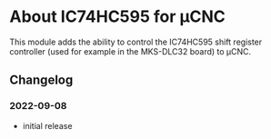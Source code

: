 # About IC74HC595 for µCNC

This module adds the ability to control the IC74HC595 shift register controller (used for example in the MKS-DLC32 board) to µCNC.

## Changelog

### 2022-09-08

- initial release
